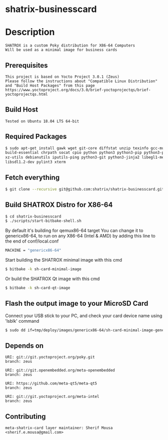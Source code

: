 # shatrix-businesscard

# Description
    SHATROX is a custom Poky distribution for X86-64 Computers
    Will be used as a minimal image for business cards

## Prerequisites
    This project is based on Yocto Project 3.0.1 (Zeus)
    Please follow the instructions about "Compatible Linux Distribution" and "Build Host Packages" from this page
    https://www.yoctoproject.org/docs/3.0/brief-yoctoprojectqs/brief-yoctoprojectqs.html

## Build Host
    Tested on Ubuntu 18.04 LTS 64-bit

## Required Packages
```bash
$ sudo apt-get install gawk wget git-core diffstat unzip texinfo gcc-multilib \
build-essential chrpath socat cpio python python3 python3-pip python3-pexpect \
xz-utils debianutils iputils-ping python3-git python3-jinja2 libegl1-mesa \
libsdl1.2-dev pylint3 xterm
```

## Fetch everything
```bash
$ git clone --recursive git@github.com:shatrix/shatrix-businesscard.git
```

## Build SHATROX Distro for X86-64
```bash
$ cd shatrix-businesscard
$ ./scripts/start-bitbake-shell.sh
```

By default it's building for qemux86-64 target
You can change it to genericx86-64, to run on any X86-64 (Intel & AMD)
by adding this line to the end of conf/local.conf
```bash
MACHINE = "genericx86-64"
```
Start building the SHATROX minimal image with this cmd
```bash
$ bitbake -k sh-card-minimal-image
```
Or build the SHATROX Qt image with this cmd
```bash
$ bitbake -k sh-card-qt-image
```

## Flash the output image to your MicroSD Card
Connect your USB stick to your PC, and check your card device name using 'lsblk' command
```bash
$ sudo dd if=tmp/deploy/images/genericx86-64/sh-card-minimal-image-genericx86-64-xxxxxxxxx.rootfs.wic of=/dev/sdX bs=4M oflag=sync
```

## Depends on
    URI: git://git.yoctoproject.org/poky.git
    branch: zeus

    URI: git://git.openembedded.org/meta-openembedded
    branch: zeus

    URI: https://github.com/meta-qt5/meta-qt5
    branch: zeus

    URI: git://git.yoctoproject.org/meta-intel
    branch: zeus


## Contributing
    meta-shatrix-card layer maintainer: Sherif Mousa <sherif.e.mousa@gmail.com>

